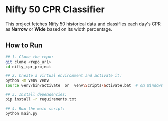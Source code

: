 # Nifty 50 CPR Classifier

This project fetches Nifty 50 historical data and classifies each day's CPR as **Narrow** or **Wide** based on its width percentage.

## How to Run
```bash
## 1. Clone the repo:
git clone <repo_url>
cd nifty_cpr_project

## 2. Create a virtual environment and activate it:
python -m venv venv
source venv/bin/activate  or  venv\Scripts\activate.bat  # on Windows

## 3. Install dependencies:
pip install -r requirements.txt

## 4. Run the main script:
python main.py
